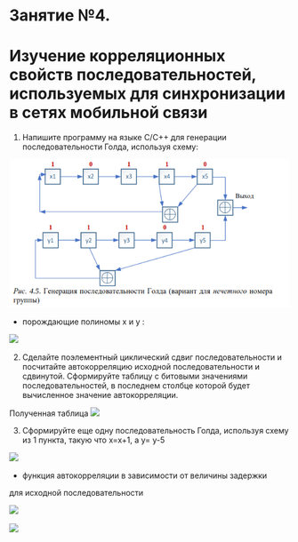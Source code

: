 # Занятие №4. 
# Изучение корреляционных свойств последовательностей, используемых для синхронизации в сетях мобильной связи

1) Напишите программу на языке С/С++ для генерации
последовательности Голда, используя схему:

<img src = "Screenshots/shem.png">

- порождающие полиномы x и y :

![](https://github.com/MargQ/OSMC/tree/master/Lab4/Screenshots/11.png)

2) Сделайте поэлементный циклический сдвиг последовательности и посчитайте автокорреляцию исходной последовательности и 
сдвинутой. Сформируйте таблицу с битовыми значениями 
последовательностей, в последнем столбце которой будет 
вычисленное значение автокорреляции.

Полученная таблица
![](https://github.com/MargQ/OSMC/tree/master/Lab4/Screenshots/1.png)

3) Сформируйте еще одну последовательность Голда, используя 
схему из 1 пункта, такую что x=x+1, а y= у-5

![](https://github.com/MargQ/OSMC/tree/master/Lab4/Screenshots/22.png)

- функция автокорреляции в зависимости от величины задержки

для исходной последовательности

![](https://github.com/MargQ/OSMC/tree/master/Lab4/Screenshots/111.png)

![](https://github.com/MargQ/OSMC/tree/master/Lab4/Screenshots/222.png)

